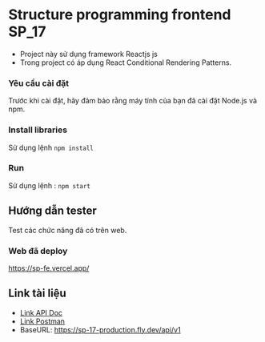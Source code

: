 # Structure programming frontend SP_17


- Project này sử dụng framework Reactjs js
- Trong project có áp dụng React Conditional Rendering Patterns. 

### Yêu cầu cài đặt
Trước khi cài đặt, hãy đảm bảo rằng máy tính của bạn đã cài đặt Node.js và npm.

### Install libraries

Sử dụng lệnh `npm install`

### Run

Sử dụng lệnh : `npm start`


## Hướng dẫn tester
Test các chức năng đã có trên web.

### Web đã deploy 
https://sp-fe.vercel.app/

## Link tài liệu
<ul>
  <li><a href="https://husteduvn.sharepoint.com/:x:/s/IT44922022I-CGiang/EY666IL81J1HtFxlS2VlZRUB4jN1OfpGH_LN2Tg2Gj_5pQ?e=vp5ZuN">Link API Doc</a></li>
  <li><a href="https://www.postman.com/lunar-star-420883/workspace/sp-17/overview">Link Postman</a></li>
  <li>BaseURL: <a href="https://sp-17-production.fly.dev/api/v1">https://sp-17-production.fly.dev/api/v1</a></li>
</ul>
